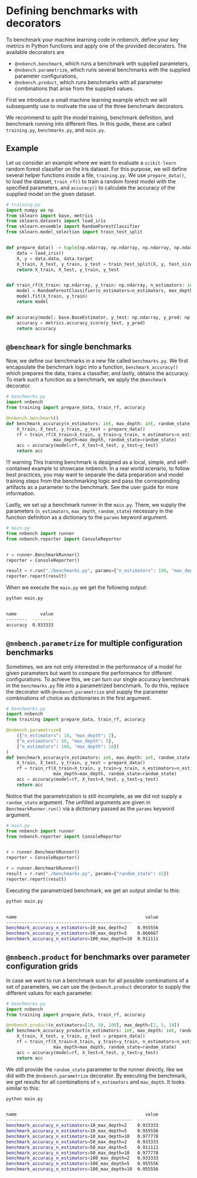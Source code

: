 # Defining benchmarks with decorators

To benchmark your machine learning code in nnbench, define your key metrics in Python functions and apply one of the provided decorators.
The available decorators are 
- `@nnbench.benchmark`, which runs a benchmark with supplied parameters,
- `@nnbench.parametrize`, which runs several benchmarks with the supplied parameter configurations,
- `@nnbench.product`, which runs benchmarks with all parameter combinations that arise from the supplied values. 

First we introduce a small machine learning example which we will subsequently use to motivate the use of the three benchmark decorators.

We recommend to split the model training, benchmark definition, and benchmark running into different files. In this guide, these are called `training.py`, `benchmarks.py`, and `main.py`.

## Example
Let us consider an example where we want to evaluate a `scikit-learn` random forest classifier on the Iris dataset.
For this purpose, we will define several helper functions inside a file, `training.py`. We use `prepare_data()`, to load the dataset,  `train_rf()` to train a random forest model with the specified parameters, and `accuracy()` to calculate the accuracy of the supplied model on the given dataset.

```python
# training.py
import numpy as np
from sklearn import base, metrics
from sklearn.datasets import load_iris
from sklearn.ensemble import RandomForestClassifier
from sklearn.model_selection import train_test_split


def prepare_data() -> tuple[np.ndarray, np.ndarray, np.ndarray, np.ndarray]:
    data = load_iris()
    X, y = data.data, data.target
    X_train, X_test, y_train, y_test = train_test_split(X, y, test_size=0.3)
    return X_train, X_test, y_train, y_test


def train_rf(X_train: np.ndarray, y_train: np.ndarray, n_estimators: int, max_depth: int, random_state: int = 42) -> RandomForestClassifier:
    model = RandomForestClassifier(n_estimators=n_estimators, max_depth=max_depth, random_state=random_state)
    model.fit(X_train, y_train)
    return model


def accuracy(model: base.BaseEstimator, y_test: np.ndarray, y_pred: np.ndarray) -> float:
    accuracy = metrics.accuracy_score(y_test, y_pred)
    return accuracy
```

## `@benchmark` for single benchmarks
Now, we define our benchmarks in a new file called `benchmarks.py`.
We first encapsulate the benchmark logic into a function, `benchmark_accuracy()` which prepares the data, trains a classifier, and lastly, obtains the accuracy.
To mark such a function as a benchmark, we apply the `@benchmark` decorator.

```python
# benchmarks.py
import nnbench
from training import prepare_data, train_rf, accuracy

@nnbench.benchmark()
def benchmark_accuracy(n_estimators: int, max_depth: int, random_state: int) -> float:
    X_train, X_test, y_train, y_test = prepare_data()
    rf = train_rf(X_train=X_train, y_train=y_train, n_estimators=n_estimators,
                  max_depth=max_depth, random_state=random_state)
    acc = accuracy(model=rf, X_test=X_test, y_test=y_test)
    return acc
```

!!! warning
    This training benchmark is designed as a local, simple, and self-contained example to showcase nnbench. 
    In a real world scenario, to follow best practices, you may want to separate the data preparation and model training steps from the benchmarking logic and pass the corresponding artifacts as a parameter to the benchmark. See the user guide for more information.

Lastly, we set up a benchmark runner in the `main.py`. There, we supply the parameters (`n_estimators`, `max_depth`, `random_state`) necessary in the function definition as a dictionary to the `params` keyword argument. 

```python
# main.py
from nnbench import runner
from nnbench.reporter import ConsoleReporter


r = runner.BenchmarkRunner()
reporter = ConsoleReporter()

result = r.run("./benchmarks.py", params={"n_estimators": 100, "max_depth": 5, "random_state": 42})
reporter.report(result)
```

When we execute the `main.py` we get the following output:


```bash
python main.py  


name         value
--------  --------
accuracy  0.933333
```

## `@nnbench.parametrize` for multiple configuration benchmarks

Sometimes, we are not only interested in the performance of a model for given parameters but want to compare the performance for different configurations. 
To achieve this, we can turn our single accuracy benchmark in the `benchmarks.py` file into a parametrized benchmark.
To do this, replace the decorator with `@nnbench.parametrize` and supply the parameter combinations of choice as dictionaries in the first argument.

```python
# benchmarks.py
import nnbench
from training import prepare_data, train_rf, accuracy

@nnbench.parametrize(
    ({"n_estimators": 10, "max_depth": 2},
    {"n_estimators": 50, "max_depth": 5},
    {"n_estimators": 100, "max_depth": 10})
)
def benchmark_accuracy(n_estimators: int, max_depth: int, random_state: int) -> float:
    X_train, X_test, y_train, y_test = prepare_data()
    rf = train_rf(X_train=X_train, y_train=y_train, n_estimators=n_estimators,
                  max_depth=max_depth, random_state=random_state)
    acc = accuracy(model=rf, X_test=X_test, y_test=y_test)
    return acc
```

Notice that the parametrization is still incomplete, as we did not supply a `random_state` argument.
The unfilled arguments are given in `BenchmarkRunner.run()` via a dictionary passed as the `params` keyword argument.

```python
# main.py
from nnbench import runner
from nnbench.reporter import ConsoleReporter


r = runner.BenchmarkRunner()
reporter = ConsoleReporter()

r = runner.BenchmarkRunner()
result = r.run("./benchmarks.py", params={"random_state": 42})
reporter.report(result)
```

Executing the parametrized benchmark, we get an output similar to this:

```bash
python main.py  


name                                                 value
------------------------------------------------  --------
benchmark_accuracy_n_estimators=10_max_depth=2    0.955556
benchmark_accuracy_n_estimators=50_max_depth=5    0.866667
benchmark_accuracy_n_estimators=100_max_depth=10  0.911111
```

## `@nnbench.product` for benchmarks over parameter configuration grids

In case we want to run a benchmark scan for all possible combinations of a set of parameters, we can use the `@nnbench.product` decorator to supply the different values for each parameter.

```python
# benchmarks.py
import nnbench
from training import prepare_data, train_rf, accuracy

@nnbench.product(n_estimators=[10, 50, 100], max_depth=[2, 5, 10])
def benchmark_accuracy_product(n_estimators: int, max_depth: int, random_state: int) -> float:
    X_train, X_test, y_train, y_test = prepare_data()
    rf = train_rf(X_train=X_train, y_train=y_train, n_estimators=n_estimators,
                  max_depth=max_depth, random_state=random_state)
    acc = accuracy(model=rf, X_test=X_test, y_test=y_test)
    return acc
```

We still provide the `random_state` parameter to the runner directly, like we did with the `@nnbench.parametrize` decorator.
By executing the benchmark, we get results for all combinations of `n_estimators` and `max_depth`.
It looks similar to this:

```bash
python main.py  


name                                                 value
------------------------------------------------  --------
benchmark_accuracy_n_estimators=10_max_depth=2    0.933333
benchmark_accuracy_n_estimators=10_max_depth=5    0.955556
benchmark_accuracy_n_estimators=10_max_depth=10   0.977778
benchmark_accuracy_n_estimators=50_max_depth=2    0.933333
benchmark_accuracy_n_estimators=50_max_depth=5    0.911111
benchmark_accuracy_n_estimators=50_max_depth=10   0.977778
benchmark_accuracy_n_estimators=100_max_depth=2   0.933333
benchmark_accuracy_n_estimators=100_max_depth=5   0.955556
benchmark_accuracy_n_estimators=100_max_depth=10  0.955556
```
